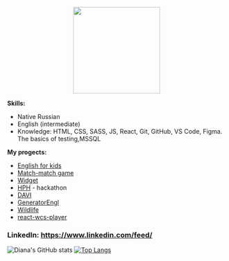  <p align="center">
   <img src="http://p7cdn4static.sharpschool.com/UserFiles/Servers/Server_499985/Image/hello_main.jpg" width="200" />
</p>

 **Skills:**
+ Native Russian
+ English (intermediate)
+ Knowledge: HTML, CSS, SASS, JS, React, Git, GitHub, VS Code, Figma. The basics of testing,MSSQL
 
 **My progects:**
- [English for kids]( https://dianakove32-efk-s1e2.netlify.app/)
- [Match-match game](https://dianakove32-match-match-game1.netlify.app/#/ruls/)
- [Widget](http://diana-kovaleva.me/momentum/#/)
- [HPH](https://otkrovennost.github.io/hackathon-pets-hotel/#/) - hackathon 
- [DAVI](https://dianakove32.github.io/DAVI/) 
- [GeneratorEngl](https://dianakove32.github.io/GeneratorEngl/) 
- [Wildlife](https://dianakove32.github.io/wildlife/index.html) 
- [react-wcs-player](https://dianakove32.github.io/react-wcs-player/)
  
### LinkedIn:  https://www.linkedin.com/feed/
 

![Diana's GitHub stats](https://github-readme-stats.vercel.app/api?username=Dianakove32&show_icons=true&theme=dracula)
[![Top Langs](https://github-readme-stats.vercel.app/api/top-langs/?username=Dianakove32&layout=compact&theme=dracula)](https://github.com/Dianakove32/github-readme-stats)

<!--
**Dianakove32/Dianakove32** is a ✨ _special_ ✨ repository because its `README.md` (this file) appears on your GitHub profile.

Here are some ideas to get you started:

- 🔭 I’m currently working on ...
- 🌱 I’m currently learning ...
- 👯 I’m looking to collaborate on ...
- 🤔 I’m looking for help with ...
- 💬 Ask me about ...
- 📫 How to reach me: ...
- 😄 Pronouns: ...
- ⚡ Fun fact: ...
-->
